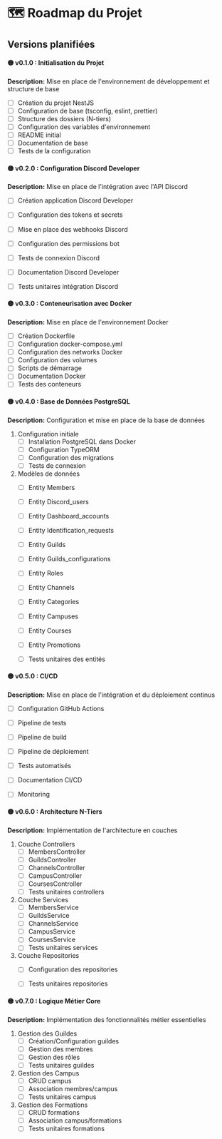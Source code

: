 # 🗺️ Roadmap du Projet

## Versions planifiées

#### 🟡 v0.1.0 : Initialisation du Projet
**Description:** Mise en place de l'environnement de développement et structure de base
- [ ] Création du projet NestJS
- [ ] Configuration de base (tsconfig, eslint, prettier)
- [ ] Structure des dossiers (N-tiers)
- [ ] Configuration des variables d'environnement
- [ ] README initial
- [ ] Documentation de base
- [ ] Tests de la configuration

#### 🟡 v0.2.0 : Configuration Discord Developer
**Description:** Mise en place de l'intégration avec l'API Discord
- [ ] Création application Discord Developer
- [ ] Configuration des tokens et secrets
- [ ] Mise en place des webhooks Discord
- [ ] Configuration des permissions bot
- [ ] Tests de connexion Discord
- [ ] Documentation Discord Developer
- [ ] Tests unitaires intégration Discord


#### 🟡 v0.3.0 : Conteneurisation avec Docker
**Description:** Mise en place de l'environnement Docker
- [ ] Création Dockerfile
- [ ] Configuration docker-compose.yml
- [ ] Configuration des networks Docker
- [ ] Configuration des volumes
- [ ] Scripts de démarrage
- [ ] Documentation Docker
- [ ] Tests des conteneurs

#### 🟡 v0.4.0 : Base de Données PostgreSQL
**Description:** Configuration et mise en place de la base de données
1. Configuration initiale
   - [ ] Installation PostgreSQL dans Docker
   - [ ] Configuration TypeORM
   - [ ] Configuration des migrations
   - [ ] Tests de connexion

2. Modèles de données
   - [ ] Entity Members
   - [ ] Entity Discord_users
   - [ ] Entity Dashboard_accounts
   - [ ] Entity Identification_requests
   - [ ] Entity Guilds
   - [ ] Entity Guilds_configurations
   - [ ] Entity Roles
   - [ ] Entity Channels
   - [ ] Entity Categories
   - [ ] Entity Campuses
   - [ ] Entity Courses
   - [ ] Entity Promotions
   - [ ] Tests unitaires des entités



#### 🟡 v0.5.0 : CI/CD
**Description:** Mise en place de l'intégration et du déploiement continus
- [ ] Configuration GitHub Actions
- [ ] Pipeline de tests
- [ ] Pipeline de build
- [ ] Pipeline de déploiement
- [ ] Tests automatisés
- [ ] Documentation CI/CD
- [ ] Monitoring


#### 🟡 v0.6.0 : Architecture N-Tiers
**Description:** Implémentation de l'architecture en couches

1. Couche Controllers
   - [ ] MembersController
   - [ ] GuildsController
   - [ ] ChannelsController
   - [ ] CampusController
   - [ ] CoursesController
   - [ ] Tests unitaires controllers

2. Couche Services
   - [ ] MembersService
   - [ ] GuildsService
   - [ ] ChannelsService
   - [ ] CampusService
   - [ ] CoursesService
   - [ ] Tests unitaires services

3. Couche Repositories
   - [ ] Configuration des repositories
   - [ ] Tests unitaires repositories



#### 🟡 v0.7.0 : Logique Métier Core
**Description:** Implémentation des fonctionnalités métier essentielles

1. Gestion des Guildes
   - [ ] Création/Configuration guildes
   - [ ] Gestion des membres
   - [ ] Gestion des rôles
   - [ ] Tests unitaires guildes

2. Gestion des Campus
   - [ ] CRUD campus
   - [ ] Association membres/campus
   - [ ] Tests unitaires campus

3. Gestion des Formations
   - [ ] CRUD formations
   - [ ] Association campus/formations
   - [ ] Tests unitaires formations
